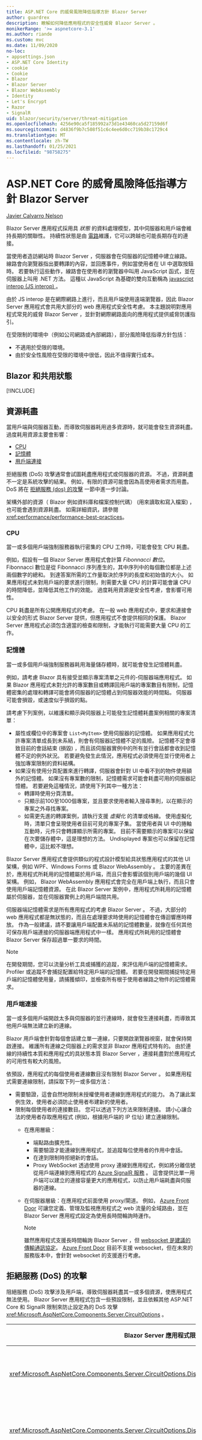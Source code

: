 ```yaml
---
title: ASP.NET Core 的威脅風險降低指導方針 Blazor Server
author: guardrex
description: 瞭解如何降低應用程式的安全性威脅 Blazor Server 。
monikerRange: '>= aspnetcore-3.1'
ms.author: riande
ms.custom: mvc
ms.date: 11/09/2020
no-loc:
- appsettings.json
- ASP.NET Core Identity
- cookie
- Cookie
- Blazor
- Blazor Server
- Blazor WebAssembly
- Identity
- Let's Encrypt
- Razor
- SignalR
uid: blazor/security/server/threat-mitigation
ms.openlocfilehash: 4256e90ca5f185992a73d1e43460ca5d27159d6f
ms.sourcegitcommit: d4836f9b7c508f51c6c4ee6d0cc719b38c1729c4
ms.translationtype: MT
ms.contentlocale: zh-TW
ms.lasthandoff: 01/25/2021
ms.locfileid: "98758275"
---
```

# <a name="threat-mitigation-guidance-for-aspnet-core-no-locblazor-server"></a>ASP.NET Core 的威脅風險降低指導方針 Blazor Server

[Javier Calvarro Nelson](https://github.com/javiercn)

Blazor Server 應用程式採用具 *狀態* 的資料處理模型，其中伺服器和用戶端會維持長期的關聯性。 持續性狀態是由 [電路](xref:blazor/state-management)維護，它可以跨越也可能長期存在的連接。

當使用者造訪網站時 Blazor Server ，伺服器會在伺服器的記憶體中建立線路。 線路會向瀏覽器指出要轉譯的內容，並回應事件，例如當使用者在 UI 中選取按鈕時。 若要執行這些動作，線路會在使用者的瀏覽器中叫用 JavaScript 函式，並在伺服器上叫用 .NET 方法。 這種以 JavaScript 為基礎的雙向互動稱為 [javascript interop (JS interop) ](xref:blazor/call-javascript-from-dotnet)。

由於 JS interop 是在網際網路上進行，而且用戶端使用遠端瀏覽器，因此 Blazor Server 應用程式會共用大部分的 web 應用程式安全性考慮。 本主題說明對應用程式常見的威脅 Blazor Server ，並針對網際網路面向的應用程式提供威脅防護指引。

在受限制的環境中（例如公司網路或內部網路），部分風險降低指導方針包括：

* 不適用於受限的環境。
* 由於安全性風險在受限的環境中很低，因此不值得實行成本。

## <a name="no-locblazor-and-shared-state"></a>Blazor 和共用狀態

[!INCLUDE[](~/blazor/includes/security/blazor-shared-state.md)]

## <a name="resource-exhaustion"></a>資源耗盡

當用戶端與伺服器互動，而導致伺服器耗用過多資源時，就可能會發生資源耗盡。 過度耗用資源主要會影響：

* [CPU](#cpu)
* [記憶體](#memory)
* [用戶端連接](#client-connections)

拒絕服務 (DoS) 攻擊通常會試圖耗盡應用程式或伺服器的資源。 不過，資源耗盡不一定是系統攻擊的結果。 例如，有限的資源可能會因為高使用者需求而用盡。 DoS 將在 [拒絕服務 (dos) 的攻擊](#denial-of-service-dos-attacks) 一節中進一步討論。

架構外部的資源（ Blazor 例如資料庫和檔案控制代碼） (用來讀取和寫入檔案) ，也可能會遇到資源耗盡。 如需詳細資訊，請參閱<xref:performance/performance-best-practices>。

### <a name="cpu"></a>CPU

當一或多個用戶端強制服務器執行密集的 CPU 工作時，可能會發生 CPU 耗盡。

例如，假設有一個 Blazor Server 應用程式會計算 *Fibonnacci 數位*。 Fibonnacci 數位是從 Fibonnacci 序列產生的，其中序列中的每個數位都是上述兩個數字的總和。 到達答案所需的工作量取決於序列的長度和初始值的大小。 如果應用程式未對用戶端的要求進行限制，則需要大量 CPU 的計算可能會讓 CPU 的時間降低，並降低其他工作的效能。 過度耗用資源是安全性考慮，會影響可用性。

CPU 耗盡是所有公開應用程式的考慮。 在一般 web 應用程式中，要求和連接會以安全的形式 Blazor Server 提供，但應用程式不會提供相同的保護。 Blazor Server 應用程式必須包含適當的檢查和限制，才能執行可能需要大量 CPU 的工作。

### <a name="memory"></a>記憶體

當一或多個用戶端強制服務器耗用海量儲存體時，就可能會發生記憶體耗盡。

例如，請考慮 Blazor 具有接受並顯示專案清單之元件的-伺服器端應用程式。 如果 Blazor 應用程式未對允許的專案數目或轉譯回用戶端的專案數目有限制，記憶體密集的處理和轉譯可能會將伺服器的記憶體占到伺服器效能的時間點。 伺服器可能會損毀，或速度似乎損毀的點。

請考慮下列案例，以維護和顯示與伺服器上可能發生記憶體耗盡案例相關的專案清單：

* 屬性或欄位中的專案會 `List<MyItem>` 使用伺服器的記憶體。 如果應用程式允許專案清單成長到未系結，則會有伺服器記憶體不足的風險。 記憶體不足會導致目前的會話結束 (損毀) ，而且該伺服器實例中的所有並行會話都會收到記憶體不足的例外狀況。 若要避免發生此情況，應用程式必須使用在並行使用者上強加專案限制的資料結構。
* 如果沒有使用分頁配置來進行轉譯，伺服器會針對 UI 中看不到的物件使用額外的記憶體。 如果沒有專案數的限制，記憶體需求可能會耗盡可用的伺服器記憶體。 若要避免這種情況，請使用下列其中一種方法：
  * 轉譯時使用分頁清單。
  * 只顯示前100至1000個專案，並且要求使用者輸入搜尋準則，以在顯示的專案之外尋找專案。
  * 如需更先進的轉譯案例，請執行支援 *虛擬化* 的清單或格線。 使用虛擬化時，清單只會呈現使用者目前可見的專案子集。 當使用者與 UI 中的捲軸互動時，元件只會轉譯顯示所需的專案。 目前不需要顯示的專案可以保留在次要儲存體中，這是理想的方法。 Undisplayed 專案也可以保留在記憶體中，這比較不理想。

Blazor Server 應用程式會提供類似的程式設計模型給具狀態應用程式的其他 UI 架構，例如 WPF、Windows Forms 或 Blazor WebAssembly 。 主要的差異在於，應用程式所耗用的記憶體屬於用戶端，而且只會影響該個別用戶端的幾個 UI 架構。 例如， Blazor WebAssembly 應用程式會完全在用戶端上執行，而且只會使用用戶端記憶體資源。 在此 Blazor Server 案例中，應用程式所耗用的記憶體屬於伺服器，並在伺服器實例上的用戶端間共用。

伺服器端記憶體需求是所有應用程式的考慮 Blazor Server 。 不過，大部分的 web 應用程式都是無狀態的，而且在處理要求時使用的記憶體會在傳迴響應時釋放。 作為一般建議，請不要讓用戶端配置未系結的記憶體數量，就像在任何其他可保存用戶端連接的伺服器端應用程式中一樣。 應用程式所耗用的記憶體會 Blazor Server 保存超過單一要求的時間。

> [!NOTE]
> 在開發期間，您可以流量分析工具或捕獲的追蹤，來評估用戶端的記憶體需求。 Profiler 或追蹤不會捕捉配置給特定用戶端的記憶體。 若要在開發期間捕捉特定用戶端的記憶體使用量，請捕獲傾印，並檢查所有根于使用者線路之物件的記憶體需求。

### <a name="client-connections"></a>用戶端連接

當一或多個用戶端開啟太多與伺服器的並行連線時，就會發生連接耗盡，而導致其他用戶端無法建立新的連線。

Blazor 用戶端會針對每個會話建立單一連線，只要開啟瀏覽器視窗，就會保持開啟連接。 維護所有連線之伺服器上的需求並非 Blazor 應用程式特有的。 由於連線的持續性本質和應用程式的具狀態本質 Blazor Server ，連接耗盡對於應用程式的可用性有較大的風險。

依預設，應用程式的每個使用者連線數目沒有限制 Blazor Server 。 如果應用程式需要連線限制，請採取下列一或多個方法：

* 需要驗證，這會自然地限制未授權使用者連線到應用程式的能力。 為了讓此案例生效，使用者必須防止使用者布建新的使用者。
* 限制每個使用者的連接數目。 您可以透過下列方法來限制連接。 請小心讓合法的使用者存取應用程式 (例如，根據用戶端的 IP 位址) 建立連線限制。
  * 在應用層級：
    * 端點路由擴充性。
    * 需要驗證才能連線到應用程式，並追蹤每位使用者的作用中會話。
    * 在達到限制時拒絕新的會話。
    * Proxy WebSocket 透過使用 proxy 連線到應用程式，例如將分離信號從用戶端連線到應用程式的 [Azure SignalR 服務](/azure/azure-signalr/signalr-overview) 。 這會提供比單一用戶端可以建立的連接容量更大的應用程式，以防止用戶端耗盡與伺服器的連線。
  * 在伺服器層級：在應用程式前面使用 proxy/閘道。 例如， [Azure Front Door](/azure/frontdoor/front-door-overview) 可讓您定義、管理及監視應用程式之 web 流量的全域路由，並在 Blazor Server 應用程式設定為使用長時間輪詢時運作。
  
    > [!NOTE]
    > 雖然應用程式支援長時間輪詢 Blazor Server ，但 [websocket 是建議的傳輸通訊協定](xref:blazor/host-and-deploy/server#azure-signalr-service)。 [Azure Front Door](/azure/frontdoor/front-door-overview) 目前不支援 websocket，但在未來的服務版本中，會針對 websocket 的支援進行考慮。

## <a name="denial-of-service-dos-attacks"></a>拒絕服務 (DoS) 的攻擊

阻絕服務 (DoS) 攻擊涉及用戶端，導致伺服器耗盡其一或多個資源，使應用程式無法使用。 Blazor Server 應用程式包含一些預設限制，並且依賴其他 ASP.NET Core 和 SignalR 限制來防止設定為的 DoS 攻擊 <xref:Microsoft.AspNetCore.Components.Server.CircuitOptions> 。

| Blazor Server 應用程式限制 | 描述 | 預設 |
| --- | --- | --- |
| <xref:Microsoft.AspNetCore.Components.Server.CircuitOptions.DisconnectedCircuitMaxRetained> | 指定伺服器一次保存在記憶體中的中斷連接電路數目上限。 | 100 |
| <xref:Microsoft.AspNetCore.Components.Server.CircuitOptions.DisconnectedCircuitRetentionPeriod> | 中斷連接的電路在中斷之前保留在記憶體中的最大時間量。 | 3 分鐘 |
| <xref:Microsoft.AspNetCore.Components.Server.CircuitOptions.JSInteropDefaultCallTimeout> | 在將非同步 JavaScript 函式呼叫計時之前，伺服器所等待的最大時間量。 | 1 分鐘 |
| <xref:Microsoft.AspNetCore.Components.Server.CircuitOptions.MaxBufferedUnacknowledgedRenderBatches> | 伺服器在指定時間為每個迴圈保留記憶體中的未認可轉譯批次數目上限，以支援健全的重新連接。 達到此限制之後，伺服器會停止產生新的轉譯批次，直到用戶端認可一或多個批次為止。 | 10 |

使用設定單一內送中樞訊息的最大訊息大小 <xref:Microsoft.AspNetCore.SignalR.HubConnectionContextOptions> 。

| SignalR 和 ASP.NET Core 限制 | 描述 | 預設 |
| --- | --- | --- |
| <xref:Microsoft.AspNetCore.SignalR.HubConnectionContextOptions.MaximumReceiveMessageSize?displayProperty=nameWithType> | 個別訊息的訊息大小。 | 32 KB |

## <a name="interactions-with-the-browser-client"></a>與瀏覽器 (用戶端) 的互動

用戶端會透過 JS interop 事件分派和轉譯完成來與伺服器互動。 JS interop 通訊會在 JavaScript 和 .NET 之間進行這兩種方式：

* 瀏覽器事件是以非同步方式從用戶端分派至伺服器。
* 伺服器會視需要以非同步方式轉譯資料流程 UI。

### <a name="javascript-functions-invoked-from-net"></a>從 .NET 叫用的 JavaScript 函式

針對從 .NET 方法到 JavaScript 的呼叫：

* 所有調用都有可設定的超時時間，在這之後會將 <xref:System.OperationCanceledException> 傳回給呼叫端。
  * 呼叫 (的預設超時時間 <xref:Microsoft.AspNetCore.Components.Server.CircuitOptions.JSInteropDefaultCallTimeout?displayProperty=nameWithType>) 一分鐘。 若要設定此限制，請參閱 <xref:blazor/call-javascript-from-dotnet#harden-js-interop-calls> 。
  * 您可以提供解除標記來控制每個呼叫的取消。 如果有提供取消權杖，就會依賴預設的呼叫超時時間，在可能的情況下對用戶端的任何呼叫進行時間限制。
* 無法信任 JavaScript 呼叫的結果。 Blazor在瀏覽器中執行的應用程式用戶端會搜尋要叫用的 JavaScript 函式。 系統會叫用此函式，並產生結果或錯誤。 惡意用戶端可以嘗試：
  * 從 JavaScript 函式傳回錯誤，導致應用程式發生問題。
  * 藉由從 JavaScript 函式傳回非預期的結果，在伺服器上引發非預期的行為。

請採取下列預防措施來防範上述案例：

* 將 JS interop 呼叫包裝在 [`try-catch`](/dotnet/csharp/language-reference/keywords/try-catch) 語句中，以考慮在調用期間可能發生的錯誤。 如需詳細資訊，請參閱<xref:blazor/fundamentals/handle-errors#javascript-interop>。
* 在採取任何動作之前，請先驗證從 JS interop 調用傳回的資料（包括錯誤訊息）。

### <a name="net-methods-invoked-from-the-browser"></a>從瀏覽器叫用的 .NET 方法

請勿信任從 JavaScript 到 .NET 方法的呼叫。 當 .NET 方法公開至 JavaScript 時，請考慮如何叫用 .NET 方法：

* 將公開給 JavaScript 的任何 .NET 方法視為應用程式的公用端點。
  * 驗證輸入。
    * 請確認值在預期的範圍內。
    * 確定使用者有權執行所要求的動作。
  * 請勿在 .NET 方法調用中配置過多的資源數量。 例如，執行對 CPU 和記憶體使用量的檢查和位置限制。
  * 請考慮靜態和實例方法可以公開給 JavaScript 用戶端。 除非設計呼叫具有適當條件約束的共用狀態，否則請避免在會話之間共用狀態。
    * 針對透過相依性插入 (DI) 所公開的物件所公開的實例方法 `DotNetReference` ，物件應該註冊為已設定範圍的物件。 這適用于應用程式使用的任何 DI 服務 Blazor Server 。
    * 針對靜態方法，除非應用程式在伺服器實例上的所有使用者之間明確共用狀態，否則請避免建立無法範圍設定為用戶端的狀態。
  * 避免將使用者提供的資料在參數中傳遞給 JavaScript 呼叫。 如果在參數中傳遞資料是絕對必要的，請確定 JavaScript 程式碼會處理資料的傳遞，而不會引進 [跨網站腳本 (XSS) ](#cross-site-scripting-xss) 弱點。 例如，請不要藉由設定專案的屬性，將使用者提供的資料寫入檔物件模型 (DOM) `innerHTML` 。 請考慮使用 [ (CSP) 的內容安全性原則 ](https://developer.mozilla.org/docs/Web/HTTP/CSP) 來停用 `eval` 和其他不安全的 JavaScript 基本專案。
* 避免在架構的分派實行之上，執行 .NET 調用的自訂分派。 將 .NET 方法公開給瀏覽器是一種 advanced 案例，不建議用於一般 Blazor 開發。

### <a name="events"></a>事件

事件會提供應用程式的進入點 Blazor Server 。 在 web 應用程式中保護端點的相同規則適用于應用程式中的事件處理 Blazor Server 。 惡意用戶端可以傳送任何想要傳送的資料做為事件的承載。

例如：

* 的變更事件 `<select>` 可能會傳送不在應用程式呈現給用戶端之選項中的值。
* 可 `<input>` 將任何文字資料傳送至伺服器，略過用戶端驗證。

應用程式必須驗證應用程式處理之任何事件的資料。 Blazor架構[表單元件](xref:blazor/forms-validation)會執行基本驗證。 如果應用程式使用自訂表單元件，則必須撰寫自訂程式碼來適當地驗證事件資料。

Blazor Server 事件是非同步，因此，您可以在應用程式有時間產生新的轉譯之前，將多個事件分派至伺服器。 這有一些要考慮的安全性含意。 限制應用程式中的用戶端動作必須在事件處理常式內執行，而不需依賴目前呈現的檢視狀態。

請考慮應該允許使用者將計數器最多遞增三次的 counter 元件。 根據下列值，有條件地遞增計數器的按鈕 `count` ：

```razor
<p>Count: @count<p>

@if (count < 3)
{
    <button @onclick="IncrementCount" value="Increment count" />
}

@code 
{
    private int count = 0;

    private void IncrementCount()
    {
        count++;
    }
}
```

用戶端可以分派一或多個增量事件，架構才會產生這個元件的新轉譯。 結果是， `count` 使用者可以增加 *三次* ，因為 UI 很快就不會移除按鈕。 下列範例顯示可達成三個增量限制的正確方式 `count` ：

```razor
<p>Count: @count<p>

@if (count < 3)
{
    <button @onclick="IncrementCount" value="Increment count" />
}

@code 
{
    private int count = 0;

    private void IncrementCount()
    {
        if (count < 3)
        {
            count++;
        }
    }
}
```

藉由在 `if (count < 3) { ... }` 處理常式內新增檢查，將 `count` 會根據目前的應用程式狀態來遞增決定。 這項決策並不是以上述範例中的 UI 狀態為基礎，這可能會暫時過時。

### <a name="guard-against-multiple-dispatches"></a>防止多個分派

如果事件回呼以非同步方式叫用長時間執行的作業，例如從外部服務或資料庫提取資料，請考慮使用防護。 當作業正在進行視覺效果的意見反應時，此防護可以防止使用者將多個作業排入佇列。 `isLoading` `true` 從伺服器取得資料時，下列元件程式碼會將設定為 `GetForecastAsync` 。 當 `isLoading` 為時 `true` ，UI 中的按鈕會停用：

```razor
@page "/fetchdata"
@using BlazorServerSample.Data
@inject WeatherForecastService ForecastService

<button disabled="@isLoading" @onclick="UpdateForecasts">Update</button>

@code {
    private bool isLoading;
    private WeatherForecast[] forecasts;

    private async Task UpdateForecasts()
    {
        if (!isLoading)
        {
            isLoading = true;
            forecasts = await ForecastService.GetForecastAsync(DateTime.Now);
            isLoading = false;
        }
    }
}
```

如果使用模式以非同步方式執行背景作業，則在上述範例中所示範的防護模式會正常運作 `async` - `await` 。

### <a name="cancel-early-and-avoid-use-after-dispose"></a>提早取消並避免使用-dispose

除了使用「 [針對多個分派進行防護](#guard-against-multiple-dispatches) 」一節中所述的防護之外，請考慮使用在 <xref:System.Threading.CancellationToken> 元件處置時取消長時間執行的作業。 這種方法有額外的好處，就是避免在元件中 *使用-after 處置* ：

```razor
@implements IDisposable

...

@code {
    private readonly CancellationTokenSource TokenSource = 
        new CancellationTokenSource();

    private async Task UpdateForecasts()
    {
        ...

        forecasts = await ForecastService.GetForecastAsync(DateTime.Now, 
            TokenSource.Token);

        if (TokenSource.Token.IsCancellationRequested)
        {
           return;
        }

        ...
    }

    public void Dispose()
    {
        TokenSource.Cancel();
    }
}
```

### <a name="avoid-events-that-produce-large-amounts-of-data"></a>避免產生大量資料的事件

某些 DOM 事件（例如 `oninput` 或 `onscroll` ）可能會產生大量的資料。 避免在伺服器應用程式中使用這些事件 Blazor 。

## <a name="additional-security-guidance"></a>其他安全性指引

適用于保護 ASP.NET Core apps 的指導方針適用于應用 Blazor Server 程式，並在下列各節中討論：

* [記錄和敏感性資料](#logging-and-sensitive-data)
* [使用 HTTPS 保護傳輸中的資訊](#protect-information-in-transit-with-https)
* [跨網站腳本 (XSS) ](#cross-site-scripting-xss)
* [跨原始來源保護](#cross-origin-protection)
* [按一下-劫持](#click-jacking)
* [開啟重新導向](#open-redirects)

### <a name="logging-and-sensitive-data"></a>記錄和敏感性資料

用戶端與伺服器之間的 JS interop 互動會記錄在具有實例的伺服器記錄中 <xref:Microsoft.Extensions.Logging.ILogger> 。 Blazor 避免記錄敏感性資訊，例如實際事件或 JS interop 輸入和輸出。

當伺服器上發生錯誤時，架構會通知用戶端，並向下眼淚會話。 根據預設，用戶端會收到一般錯誤訊息，可以在瀏覽器的開發人員工具中看到。

用戶端錯誤不包含呼叫堆疊，也不會提供錯誤原因的詳細資料，但伺服器記錄檔包含這類資訊。 基於開發目的，可透過 [啟用詳細錯誤](xref:blazor/fundamentals/handle-errors#blazor-server-detailed-circuit-errors)，讓用戶端可以使用敏感性錯誤資訊。

> [!WARNING]
> 將錯誤資訊公開給網際網路上的用戶端，應該一律避免使用安全性風險。

### <a name="protect-information-in-transit-with-https"></a>使用 HTTPS 保護傳輸中的資訊

Blazor ServerSignalR用於用戶端與伺服器之間的通訊。 Blazor Server 通常會使用協調的傳輸 SignalR ，這通常是 websocket。

Blazor Server 不確定在伺服器與用戶端之間傳送之資料的完整性和機密性。 一律使用 HTTPS。

### <a name="cross-site-scripting-xss"></a>跨網站腳本 (XSS) 

跨網站腳本 (XSS) 可讓未經授權的合作物件在瀏覽器的內容中執行任意邏輯。 遭入侵的應用程式可能會在用戶端上執行任意程式碼。 此弱點可能會用來對伺服器執行一些惡意動作：

* 將假/無效事件分派至伺服器。
* 分派失敗/不正確轉譯完成。
* 避免分派轉譯完成。
* 從 JavaScript 將 interop 呼叫分派至 .NET。
* 修改從 .NET 到 JavaScript 之 interop 呼叫的回應。
* 避免將 .NET 分派至 JS interop 結果。

Blazor Server架構會採取下列步驟來防範先前的威脅：

* 如果用戶端未認可轉譯批次，就會停止產生新的 UI 更新。 設定為 <xref:Microsoft.AspNetCore.Components.Server.CircuitOptions.MaxBufferedUnacknowledgedRenderBatches?displayProperty=nameWithType> 。
* 在一分鐘後，任何 .NET 至 JavaScript 呼叫都不會收到來自用戶端的回應。 設定為 <xref:Microsoft.AspNetCore.Components.Server.CircuitOptions.JSInteropDefaultCallTimeout?displayProperty=nameWithType> 。
* 針對在 JS interop 期間來自瀏覽器的所有輸入執行基本驗證：
  * .NET 參考是有效的，而且是 .NET 方法所需的型別。
  * 資料的格式不正確。
  * 此方法的正確引數數目存在於裝載中。
  * 在叫用方法之前，可以正確還原序列化引數或結果。
* 針對來自已分派事件之瀏覽器的所有輸入，執行基本驗證：
  * 事件具有有效的型別。
  * 事件的資料可以還原序列化。
  * 有與事件相關聯的事件處理常式。

除了架構所實行的保護，應用程式必須由開發人員撰寫程式碼，以防範威脅並採取適當的動作：

* 處理事件時，一律驗證資料。
* 在接收無效資料時採取適當的動作：
  * 略過資料並返回。 這可讓應用程式繼續處理要求。
  * 如果應用程式判斷輸入是非法的，且無法由合法用戶端產生，則會擲回例外狀況。 擲回例外狀況會向下眼淚，並結束會話。
* 請勿信任記錄中包含的轉譯批次完成所提供的錯誤訊息。 此錯誤是由用戶端提供，且通常無法信任，因為用戶端可能遭到入侵。
* 請勿在 JavaScript 與 .NET 方法之間的任何一種方向信任 JS interop 呼叫的輸入。
* 應用程式會負責驗證引數和結果的內容是否有效，即使引數或結果已正確還原序列化。

若要讓 XSS 弱點存在，應用程式必須將使用者輸入併入轉譯的頁面中。 Blazor Server 元件會執行編譯時期步驟，其中檔案中的標記 `.razor` 會轉換成程式的 c # 邏輯。 在執行時間，c # 邏輯會建立轉譯 *樹狀結構* ，以描述元素、文字和子元件。 這會透過 JavaScript 指令的序列套用至瀏覽器的 DOM， (，或在進行) 的呈現時，會序列化為 HTML：

* 透過一般 Razor 語法所呈現的使用者輸入 (例如， `@someStringValue`) 不會公開 XSS 弱點，因為 Razor 語法是透過只能寫入文字的命令新增至 DOM。 即使值包含 HTML 標籤，值也會顯示為靜態文字。 當預先呈現時，輸出會以 HTML 編碼，也會將內容顯示為靜態文字。
* 不允許腳本標記，也不應該包含在應用程式的元件呈現樹狀結構中。 如果腳本標記包含在元件的標記中，則會產生編譯階段錯誤。
* 元件作者可以在 c # 中撰寫元件，而不需要使用 Razor 。 元件作者負責在發出輸出時使用正確的 Api。 例如，使用 `builder.AddContent(0, someUserSuppliedString)` 而 *非* `builder.AddMarkupContent(0, someUserSuppliedString)` ，因為後者可能會產生 XSS 弱點。

在保護 XSS 攻擊的過程中，請考慮執行 XSS 防護措施，例如 [ (CSP) 的內容安全性原則 ](https://developer.mozilla.org/docs/Web/HTTP/CSP)。

如需詳細資訊，請參閱<xref:security/cross-site-scripting>。

### <a name="cross-origin-protection"></a>跨原始來源保護

跨原始來源攻擊涉及來自不同來源的用戶端，對伺服器執行動作。 惡意動作通常是 GET 要求或表單 POST (的跨網站要求偽造、CSRF) ，但也可能會開啟惡意 WebSocket。 Blazor Server 應用程式 [會提供與任何其他 SignalR 使用中樞通訊協定的應用程式相同的保證](xref:signalr/security)：

* Blazor Server 應用程式可以跨原始來源存取，除非採取其他措施來防止此應用程式。 若要停用跨原始來源存取，請停用端點中的 CORS，方法是將 CORS 中介軟體新增至管線，並將加入 <xref:Microsoft.AspNetCore.Cors.DisableCorsAttribute> 至 Blazor 端點中繼資料，或藉由設定 [ SignalR 跨原始來源資源分享](xref:signalr/security#cross-origin-resource-sharing)來限制允許的來源集合。
* 如果已啟用 CORS，可能需要額外的步驟，以根據 CORS 設定來保護應用程式。 如果 CORS 是全域啟用的，則在呼叫端點路由產生器之後，您可以將 Blazor Server <xref:Microsoft.AspNetCore.Cors.DisableCorsAttribute> 中繼資料新增至端點中繼資料，以停用中樞的 cors <xref:Microsoft.AspNetCore.Builder.ComponentEndpointRouteBuilderExtensions.MapBlazorHub%2A> 。

如需詳細資訊，請參閱<xref:security/anti-request-forgery>。

### <a name="click-jacking"></a>按一下-劫持

按一下-劫持牽涉 `<iframe>` 到從不同的來源將網站轉譯為網站內的網站，以誘騙使用者在遭受攻擊的網站上執行動作。

若要防止應用程式在中轉譯 `<iframe>` ，請使用 [內容安全性原則 (CSP) ](https://developer.mozilla.org/docs/Web/HTTP/CSP) 和 `X-Frame-Options` 標頭。 如需詳細資訊，請參閱 [MDN web 檔： X 框架選項](https://developer.mozilla.org/docs/Web/HTTP/Headers/X-Frame-Options)。

### <a name="open-redirects"></a>開啟重新導向

當 Blazor Server 應用程式會話啟動時，伺服器會針對啟動會話時所傳送的 url 執行基本驗證。 架構會在建立線路之前，檢查基底 URL 是否為目前 URL 的父系。 架構不會執行其他檢查。

當使用者選取用戶端上的連結時，連結的 URL 會傳送至伺服器，以決定要採取的動作。 例如，應用程式可能會執行用戶端導覽，或向瀏覽器表示移至新位置。

元件也可以透過使用，以程式設計方式觸發流覽要求 <xref:Microsoft.AspNetCore.Components.NavigationManager> 。 在這種情況下，應用程式可能會執行用戶端導覽，或向瀏覽器表示移至新的位置。

元件必須：

* 避免使用使用者輸入做為導覽呼叫引數的一部分。
* 驗證引數，以確保應用程式允許該目標。

否則，惡意使用者可以強制瀏覽器移至攻擊者控制的網站。 在此案例中，攻擊者會將應用程式訣竅為使用部分使用者輸入做為方法調用的一部分 <xref:Microsoft.AspNetCore.Components.NavigationManager.NavigateTo%2A?displayProperty=nameWithType> 。

當轉譯連結作為應用程式的一部分時，也適用這項建議：

* 可能的話，請使用相對連結。
* 先驗證絕對連結目的地是否有效，再將它們包含在頁面中。

如需詳細資訊，請參閱<xref:security/preventing-open-redirects>。

## <a name="security-checklist"></a>安全性檢查清單

下列安全性考慮清單不完整：

* 驗證事件的引數。
* 從 JS interop 呼叫驗證輸入和結果。
* 請避免使用 (，或事先驗證 .NET to JS interop 呼叫的使用者輸入) 。
* 防止用戶端配置未系結的記憶體量。
  * 元件中的資料。
  * `DotNetObject` 傳回給用戶端的參考。
* 防止多個分派。
* 在處置元件時，取消長時間執行的作業。
* 避免產生大量資料的事件。
* 如果無法避免，請避免在呼叫中使用使用者輸入 <xref:Microsoft.AspNetCore.Components.NavigationManager.NavigateTo%2A?displayProperty=nameWithType> ，並針對一組允許的來源驗證使用者輸入。
* 請勿根據 UI 的狀態，但只能從元件狀態進行授權決策。
* 請考慮使用 [內容安全性原則 (CSP) ](https://developer.mozilla.org/docs/Web/HTTP/CSP) 來防範 XSS 攻擊。
* 請考慮使用 CSP 和 [X 框架選項](https://developer.mozilla.org/docs/Web/HTTP/Headers/X-Frame-Options) ，以防止按一下劫持。
* 啟用 CORS 或明確停用應用程式的 CORS 時，請確定 CORS 設定適當 Blazor 。
* 測試以確保應用程式的伺服器端限制 Blazor 提供可接受的使用者體驗，而不會有無法接受的風險層級。
